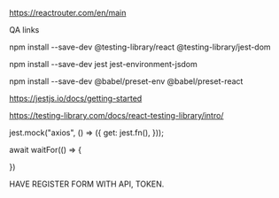 https://reactrouter.com/en/main

QA links

npm install --save-dev @testing-library/react @testing-library/jest-dom

npm install --save-dev jest jest-environment-jsdom

npm install --save-dev @babel/preset-env @babel/preset-react

https://jestjs.io/docs/getting-started

https://testing-library.com/docs/react-testing-library/intro/

jest.mock("axios", () => ({
get: jest.fn(),
}));

await waitFor(() => {

})

HAVE REGISTER FORM WITH API, TOKEN.